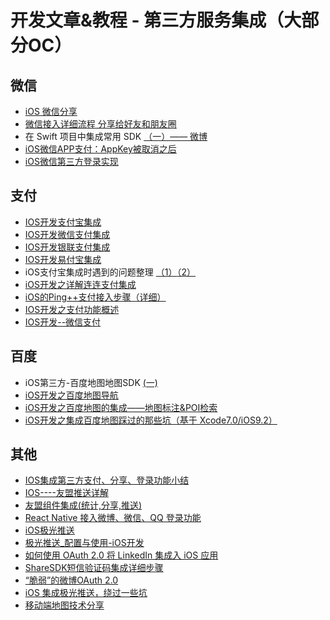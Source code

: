# 开发文章&教程 - 第三方服务集成（大部分OC）
## 微信
- [iOS 微信分享][1]
- [微信接入详细流程 分享给好友和朋友圈][2]
- 在 Swift 项目中集成常用 SDK [（一）—— 微博][3]
- [iOS微信APP支付：AppKey被取消之后][4]
- [iOS微信第三方登录实现][5]

## 支付
- [IOS开发支付宝集成][6]
- [IOS开发微信支付集成][7]
- [IOS开发银联支付集成][8]
- [IOS开发易付宝集成][9]
- iOS支付宝集成时遇到的问题整理 [（1）][10][（2）][11]
- [iOS开发之详解连连支付集成][12]
- [iOS的Ping++支付接入步骤（详细）][13]
- [IOS开发之支付功能概述][14]
- [IOS开发--微信支付][15]

## 百度
- iOS第三方-百度地图地图SDK [(一)][16]
- [iOS开发之百度地图导航][17]
- [iOS开发之百度地图的集成——地图标注&POI检索][18]
- [iOS开发之集成百度地图踩过的那些坑（基于 Xcode7.0/iOS9.2）][19]

## 其他
- [IOS集成第三方支付、分享、登录功能小结][20]
- [IOS----友盟推送详解][21]
- [友盟组件集成(统计,分享,推送)][22]
- [React Native 接入微博、微信、QQ 登录功能][23]
- [iOS极光推送][24]
- [极光推送\_配置与使用-iOS开发][25]
- [如何使用 OAuth 2.0 将 LinkedIn 集成入 iOS 应用][26]
- [ShareSDK短信验证码集成详细步骤][27] 
- [“脆弱”的微博OAuth 2.0][28]
- [iOS 集成极光推送，绕过一些坑][29]
- [移动端地图技术分享][30]

[1]:	http://www.cnblogs.com/czq1989/p/5074977.html "iOS 微信分享"
[2]:	http://www.cnblogs.com/ithongjie/p/5125055.html "微信接入详细流程 分享给好友和朋友圈"
[3]:	https://autolayout.club/2016/01/12/%E5%9C%A8-Swift-%E9%A1%B9%E7%9B%AE%E4%B8%AD%E9%9B%86%E6%88%90%E5%B8%B8%E7%94%A8-SDK%EF%BC%88%E4%B8%80%EF%BC%89%E2%80%94%E2%80%94-%E5%BE%AE%E5%8D%9A/ "在 Swift 项目中集成常用 SDK（一）—— 微博"
[4]:	http://www.cocoachina.com/ios/20160126/15075.html
[5]:	http://www.jianshu.com/p/0c3df308bcb3 "iOS微信第三方登录实现"
[6]:	http://www.jianshu.com/p/2b9bbfcb7ec4 "IOS开发支付宝集成"
[7]:	http://www.jianshu.com/p/f80b73cac052 "IOS开发微信支付集成"
[8]:	http://www.jianshu.com/p/1a06cc1aebd7 "IOS开发银联支付集成"
[9]:	http://www.jianshu.com/p/9e8e4e96fc79 "IOS开发易付宝集成"
[10]:	http://www.cnblogs.com/MasterPeng/p/5189297.html "iOS支付宝集成时遇到的问题整理（1）"
[11]:	http://www.cnblogs.com/MasterPeng/p/5190913.html "iOS支付宝集成时遇到的问题整理（2）"
[12]:	http://allluckly.cn/ios%E6%94%AF%E4%BB%98/lianlianzhifu
[13]:	http://www.cnblogs.com/Li-zhen/p/5165204.html "iOS的Ping++支付接入步骤（详细）"
[14]:	http://www.cnblogs.com/goodboy-heyang/p/5252159.html "IOS开发之支付功能概述"
[15]:	http://www.cnblogs.com/goodboy-heyang/p/5255818.html "IOS开发--微信支付"
[16]:	http://www.cnblogs.com/hxwj/p/5146090.html "iOS第三方-百度地图地图SDK(一)"
[17]:	http://www.cnblogs.com/Jepson1218/p/5290095.html "iOS开发之百度地图导航"
[18]:	http://www.cnblogs.com/Jepson1218/p/5288287.html "iOS开发之百度地图的集成——地图标注&POI检索"
[19]:	http://www.cnblogs.com/Jepson1218/p/5285948.html "iOS开发之集成百度地图踩过的那些坑（基于 Xcode7.0/iOS9.2）"
[20]:	http://www.jianshu.com/p/5ba888badebd "IOS集成第三方支付、分享、登录功能小结"
[21]:	http://www.cnblogs.com/xiaoliao/p/5119570.html "IOS----友盟推送详解"
[22]:	http://www.jianshu.com/p/13d452679845 "友盟组件集成(统计,分享,推送)"
[23]:	http://www.cnblogs.com/parry/p/react_native_sns_weibo_wechat_qq_login.html "React Native 接入微博、微信、QQ 登录功能"
[24]:	http://www.cnblogs.com/leixu/p/5163876.html "iOS极光推送"
[25]:	http://www.cnblogs.com/zhangying-domy/p/5190305.html "极光推送_配置与使用-iOS开发"
[26]:	http://swift.gg/2016/02/03/linkedin-sign-in/ "如何使用 OAuth 2.0 将 LinkedIn 集成入 iOS 应用"
[27]:	http://www.cnblogs.com/ithongjie/p/4974608.html "ShareSDK短信验证码集成详细步骤"
[28]:	http://zhchbin.github.io/2016/02/16/The-Weakness-of-Weibo-OAuth2-0/ "“脆弱”的微博OAuth 2.0"
[29]:	http://www.jianshu.com/p/02ac579e3bde "iOS 集成极光推送，绕过一些坑"
[30]:	http://www.jianshu.com/p/41179be5893a "移动端地图技术分享"